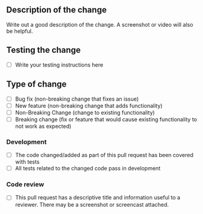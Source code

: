 ## Description of the change

Write out a good description of the change. A screenshot or video will also be helpful.

## Testing the change

- [ ] Write your testing instructions here

## Type of change

- [ ] Bug fix (non-breaking change that fixes an issue)
- [ ] New feature (non-breaking change that adds functionality)
- [ ] Non-Breaking Change (change to existing functionality)
- [ ] Breaking change (fix or feature that would cause existing functionality to not work as expected)

### Development

- [ ] The code changed/added as part of this pull request has been covered with tests
- [ ] All tests related to the changed code pass in development

### Code review

- [ ] This pull request has a descriptive title and information useful to a reviewer. There may be a screenshot or screencast attached.
